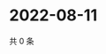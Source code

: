 # 2022-08-11

共 0 条

<!-- BEGIN WEIBO -->
<!-- 最后更新时间 Thu Aug 11 2022 11:39:14 GMT+0800 (China Standard Time) -->

<!-- END WEIBO -->
